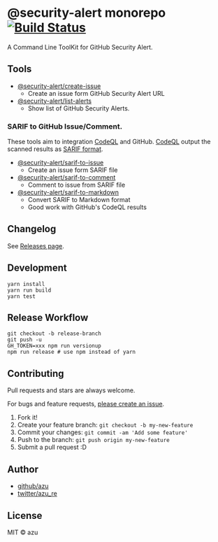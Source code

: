 # @security-alert monorepo [![Build Status](https://travis-ci.org/azu/security-alert.svg?branch=master)](https://travis-ci.org/azu/security-alert)

A Command Line ToolKit for GitHub Security Alert.

## Tools

- [@security-alert/create-issue](packages/create-issue)
    - Create an issue form GitHub Security Alert URL
- [@security-alert/list-alerts](packages/list-alerts)
    - Show list of GitHub Security Alerts.

### SARIF to GitHub Issue/Comment.

These tools aim to integration [CodeQL](https://securitylab.github.com/tools/codeql) and GitHub.
[CodeQL](https://securitylab.github.com/tools/codeql) output the scanned results as [SARIF format](https://help.semmle.com/codeql/codeql-cli/reference/sarif-overview.html).

- [@security-alert/sarif-to-issue](packages/sarif-to-issue)
    - Create an issue form SARIF file
- [@security-alert/sarif-to-comment](packages/sarif-to-comment)
    - Comment to issue from SARIF file
- [@security-alert/sarif-to-markdown](packages/sarif-to-markdown)
    - Convert SARIF to Markdown format
    - Good work with GitHub's CodeQL results

## Changelog

See [Releases page](https://github.com/azu/create-security-alert-issue/releases).

## Development

    yarn install
    yarn run build
    yarn test
    
## Release Workflow

    git checkout -b release-branch
    git push -u
    GH_TOKEN=xxx npm run versionup
    npm run release # use npm instead of yarn

## Contributing

Pull requests and stars are always welcome.

For bugs and feature requests, [please create an issue](https://github.com/azu/create-security-alert-issue/issues).

1. Fork it!
2. Create your feature branch: `git checkout -b my-new-feature`
3. Commit your changes: `git commit -am 'Add some feature'`
4. Push to the branch: `git push origin my-new-feature`
5. Submit a pull request :D

## Author

- [github/azu](https://github.com/azu)
- [twitter/azu_re](https://twitter.com/azu_re)

## License

MIT © azu
